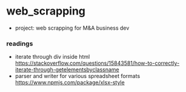 # web_scrapping
- project: web scrapping for M&A business dev 

### readings
- iterate through div inside html https://stackoverflow.com/questions/15843581/how-to-correctly-iterate-through-getelementsbyclassname
- parser and writer for various spreadsheet formats https://www.npmjs.com/package/xlsx-style
